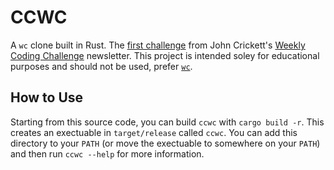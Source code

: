 # CCWC

A `wc` clone built in Rust. The [first challenge](https://codingchallenges.fyi/challenges/challenge-wc)
from John Crickett's [Weekly Coding Challenge](https://codingchallenges.fyi/) newsletter. This project
is intended soley for educational purposes and should not be used, prefer [`wc`](https://www.gnu.org/software/coreutils/manual/html_node/wc-invocation.html#wc-invocation).

## How to Use

Starting from this source code, you can build `ccwc` with `cargo build -r`. This
creates an exectuable in `target/release` called `ccwc`. You can add this directory
to your `PATH` (or move the exectuable to somewhere on your `PATH`) and then
run `ccwc --help` for more information.
